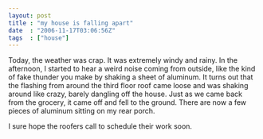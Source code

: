 ```yaml
---
layout: post
title : "my house is falling apart"
date  : "2006-11-17T03:06:56Z"
tags  : ["house"]
---
```

Today, the weather was crap.  It was extremely windy and rainy.  In the afternoon, I started to hear a weird noise coming from outside, like the kind of fake thunder you make by shaking a sheet of aluminum.  It turns out that the flashing from around the third floor roof came loose and was shaking around like crazy, barely dangling off the house.  Just as we came back from the grocery, it came off and fell to the ground.  There are now a few pieces of aluminum sitting on my rear porch.

I sure hope the roofers call to schedule their work soon. 
